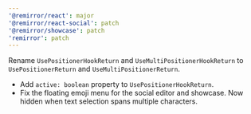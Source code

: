 ```yaml
---
'@remirror/react': major
'@remirror/react-social': patch
'@remirror/showcase': patch
'remirror': patch
---
```


Rename `UsePositionerHookReturn` and `UseMultiPositionerHookReturn` to `UsePositionerReturn` and `UseMultiPositionerReturn`.

- Add `active: boolean` property to `UsePositionerHookReturn`.
- Fix the floating emoji menu for the social editor and showcase. Now hidden when text selection spans multiple characters.
